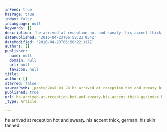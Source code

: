 ```yaml
---
inFeed: true
hasPage: true
inNav: false
inLanguage: null
keywords: []
description: 'he arrived at reception hot and sweaty. his accent thick, german. his skin tanned. '
datePublished: '2016-04-23T06:58:23.054Z'
dateModified: '2016-04-23T06:58:22.317Z'
authors: []
publisher:
  name: null
  domain: null
  url: null
  favicon: null
title: ''
author: []
starred: false
sourcePath: _posts/2016-04-23-he-arrived-at-reception-hot-and-sweaty-his-accent-thick-ge.md
published: true
url: he-arrived-at-reception-hot-and-sweaty-his-accent-thick-ge/index.html
_type: Article

---
```

he arrived at reception hot and sweaty. his accent thick, german. his skin tanned.